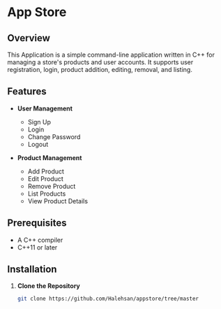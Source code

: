 # App Store 

## Overview

This Application is a simple command-line application written in C++ for managing a store's products and user accounts. It supports user registration, login, product addition, editing, removal, and listing.

## Features

- **User Management**
  - Sign Up
  - Login
  - Change Password
  - Logout

- **Product Management**
  - Add Product
  - Edit Product
  - Remove Product
  - List Products
  - View Product Details

## Prerequisites

- A C++ compiler
- C++11 or later

## Installation

1. **Clone the Repository**

   ```bash
   git clone https://github.com/Halehsan/appstore/tree/master
